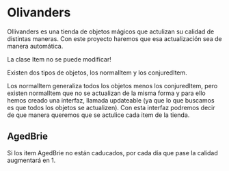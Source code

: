 # Olivanders

Ollivanders es una tienda de objetos mágicos que actulizan su calidad de distintas maneras. Con este proyecto haremos que esa actualización sea de manera automática.

La clase Item no se puede modificar!

Existen dos tipos de objetos, los normalItem y los conjuredItem.

Los normalItem generaliza todos los objetos menos los conjuredItem, pero existen normalItem que no se actualizan de la misma forma y para ello hemos creado una interfaz, llamada updateable (ya que lo que buscamos es que todos los objetos se actualizen). Con esta interfaz podremos decir de que manera queremos que se actulice cada item de la tienda.

## AgedBrie

Si los item AgedBrie no están caducados, por cada día que pase la calidad augmentará en 1.
